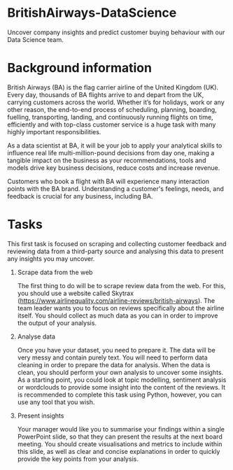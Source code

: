# BritishAirways-DataScience
Uncover company insights and predict customer buying behaviour with our Data Science team.

# Background information
British Airways (BA) is the flag carrier airline of the United Kingdom (UK). Every day, thousands of BA flights arrive to and depart from the UK, carrying customers across the world. Whether it’s for holidays, work or any other reason, the end-to-end process of scheduling, planning, boarding, fuelling, transporting, landing, and continuously running flights on time, efficiently and with top-class customer service is a huge task with many highly important responsibilities.

As a data scientist at BA, it will be your job to apply your analytical skills to influence real life multi-million-pound decisions from day one, making a tangible impact on the business as your recommendations, tools and models drive key business decisions, reduce costs and increase revenue.

Customers who book a flight with BA will experience many interaction points with the BA brand. Understanding a customer's feelings, needs, and feedback is crucial for any business, including BA.

# Tasks
This first task is focused on scraping and collecting customer feedback and reviewing data from a third-party source and analysing this data to present any insights you may uncover.
1. Scrape data from the web
   
   The first thing to do will be to scrape review data from the web. For this, you should use a website called Skytrax (https://www.airlinequality.com/airline-reviews/british-airways).
   The team leader wants you to focus on reviews specifically about the airline itself. You should collect as much data as you can in order to improve the output of your analysis.
2. Analyse data
   
   Once you have your dataset, you need to prepare it. The data will be very messy and contain purely text. You will need to perform data cleaning in order to prepare the data for analysis. When the data is    clean, you should perform your own analysis to uncover some insights. As a starting point, you could look at topic modelling, sentiment analysis or wordclouds to provide some insight into the content of     the reviews. It is recommended to complete this task using Python, however, you can use any tool that you wish.
   
3. Present insights
   
   Your manager would like you to summarise your findings within a single PowerPoint slide, so that they can present the results at the next board meeting. You should create visualisations and metrics to       include within this slide, as well as clear and concise explanations in order to quickly provide the key points from your analysis.
